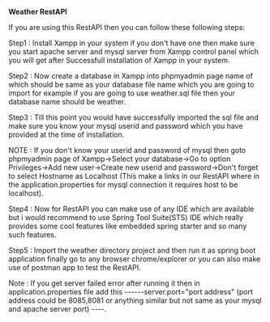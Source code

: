   ******Weather RestAPI******
  
                              

If you are using this RestAPI then you can follow these following steps:


Step1 : Install Xampp in your system if you don't have one then make sure you start apache server and mysql server from Xampp control panel which you will get after Successfull installation of Xampp in your system.


Step2 : Now create a database in Xampp into phpmyadmin page name of which should be same as your database file name which you are going to import for example if you are going to use weather.sql file then your database name should be weather.


Step3 : Till this point you would have successfully imported the sql file and make sure you know your mysql userid and password which you have provided at the time of installation.

NOTE : If you don't know your userid and password of mysql then goto phpmyadmin page of Xampp->Select your database->Go to option Privileges->Add new user->Create new userid and password->Don't forget to select Hostname as Localhost (This make a links in our RestAPI where in the application.properties for mysql connection it requires host to be localhost).


Step4 : Now for RestAPI you can make use of any IDE which are available but i would recommend to use Spring Tool Suite(STS) IDE which really provides some cool features like embedded spring starter and so many such features.


Step5 : Import the weather directory project and then run it as spring boot application finally go to any browser chrome/explorer or you can also make use of postman app to test the RestAPI.


Note : If you get server failed error after running it then in application.properties file add this ------server.port="port address" (port address could be 8085,8081 or anything similar but not same as your mysql and apache server port) ----.


                                                                     
                                                                     
                                                                     
                                                                     
